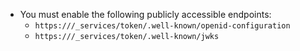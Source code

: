 - You must enable the following publicly accessible endpoints:
  -  `https:///_services/token/.well-known/openid-configuration`
  -  `https:///_services/token/.well-known/jwks`